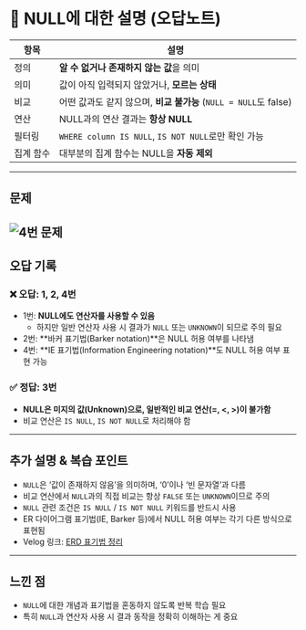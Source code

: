 # 📌 NULL에 대한 설명 (오답노트)
| 항목    | 설명                                               |
| ----- | ------------------------------------------------ |
| 정의    | **알 수 없거나 존재하지 않는 값**을 의미                        |
| 의미    | 값이 아직 입력되지 않았거나, **모르는 상태**                      |
| 비교    | 어떤 값과도 같지 않으며, **비교 불가능** (`NULL = NULL`도 false) |
| 연산    | NULL과의 연산 결과는 **항상 NULL**                        |
| 필터링   | `WHERE column IS NULL`, `IS NOT NULL`로만 확인 가능    |
| 집계 함수 | 대부분의 집계 함수는 NULL을 **자동 제외**                      |

---

## 문제

![4번 문제](./images/4.png)
---

## 오답 기록

### ❌ 오답: 1, 2, 4번

- 1번: **NULL에도 연산자를 사용할 수 있음**  
  - 하지만 일반 연산자 사용 시 결과가 `NULL` 또는 `UNKNOWN`이 되므로 주의 필요  
- 2번: **바커 표기법(Barker notation)**은 NULL 허용 여부를 나타냄  
- 4번: **IE 표기법(Information Engineering notation)**도 NULL 허용 여부 표현 가능  

### ✅ 정답: 3번  
- **NULL은 미지의 값(Unknown)으로, 일반적인 비교 연산(=, <, >)이 불가함**  
- 비교 연산은 `IS NULL`, `IS NOT NULL`로 처리해야 함  

---

## 추가 설명 & 복습 포인트

- `NULL`은 ‘값이 존재하지 않음’을 의미하며, ‘0’이나 ‘빈 문자열’과 다름  
- 비교 연산에서 `NULL`과의 직접 비교는 항상 `FALSE` 또는 `UNKNOWN`이므로 주의  
- `NULL` 관련 조건은 `IS NULL` / `IS NOT NULL` 키워드를 반드시 사용  
- ER 다이어그램 표기법(IE, Barker 등)에서 NULL 허용 여부는 각기 다른 방식으로 표현됨  
- Velog 링크: [ERD 표기법 정리](https://velog.io/@wjpark4430/ERD-표기법-IE-표기법-vs-바커-표기법-feat.-NULL-표현-방식)
---

## 느낀 점
- `NULL`에 대한 개념과 표기법을 혼동하지 않도록 반복 학습 필요  
- 특히 `NULL`과 연산자 사용 시 결과 동작을 정확히 이해하는 게 중요

